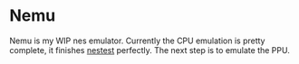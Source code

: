 # Nemu

Nemu is my WIP nes emulator. Currently the CPU emulation is pretty complete, it
finishes [nestest](https://www.qmtpro.com/~nes/misc/nestest.txt) perfectly. The
next step is to emulate the PPU.
